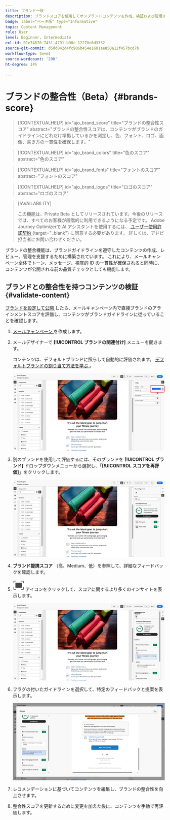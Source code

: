 ```yaml
---
title: ブランド一致
description: ブランドスコアを使用してオンブランドコンテンツを作成、検証および管理する方法について説明します。
badge: label="ベータ版" type="Informative"
topic: Content Management
role: User
level: Beginner, Intermediate
exl-id: 01e74670-7431-4791-b98c-12278e6d3332
source-git-commit: d5dd842d4fc906b454e1601ae850a12f457bcd7b
workflow-type: tm+mt
source-wordcount: '290'
ht-degree: 14%

---
```


# ブランドの整合性（Beta）{#brands-score}

>[!CONTEXTUALHELP]
>id="ajo_brand_score"
>title="ブランドの整合性スコア"
>abstract="ブランドの整合性スコアは、コンテンツがブランドのガイドラインにどれだけ準拠しているかを測定し、色、フォント、ロゴ、画像、書き方の一貫性を確保します。"

>[!CONTEXTUALHELP]
>id="ajo_brand_colors"
>title="色のスコア"
>abstract="色のスコア"

>[!CONTEXTUALHELP]
>id="ajo_brand_fonts"
>title="フォントのスコア"
>abstract="フォントのスコア"

>[!CONTEXTUALHELP]
>id="ajo_brand_logos"
>title="ロゴのスコア"
>abstract="ロゴのスコア"

>[!AVAILABILITY]
>
>この機能は、Private Beta としてリリースされています。今後のリリースでは、すべてのお客様が段階的に利用できるようになる予定です。
>Adobe Journey Optimizerで AI アシスタントを使用するには、[ ユーザー使用許諾契約 ](https://www.adobe.com/jp/legal/licenses-terms/adobe-dx-gen-ai-user-guidelines.html){target="_blank"} に同意する必要があります。 詳しくは、アドビ担当者にお問い合わせください。

ブランドの整合機能は、ブランドガイドラインを遵守したコンテンツの作成、レビュー、管理を支援するために構築されています。 これにより、メールキャンペーン全体でトーン、メッセージ、視覚的 ID の一貫性が確保されると同時に、コンテンツが公開される前の品質チェックとしても機能します。

## ブランドとの整合性を持つコンテンツの検証 {#validate-content}

[ ブランドを設定して公開 ](brands.md) したら、メールキャンペーン内で直接ブランドのアラインメントスコアを評価し、コンテンツがブランドガイドラインに従っていることを確認します。

1. [ メールキャンペーン ](../campaigns/create-campaign.md) を作成します。

1. メールデザイナーで **[!UICONTROL ブランドの関連付け]** メニューを開きます。

   コンテンツは、デフォルトブランドに照らして自動的に評価されます。 [ デフォルトブランドの割り当て方法を学ぶ ](brands.md)。

   ![](assets/brand-score-1.png)

1. 別のブランドを使用して評価するには、そのブランドを **[!UICONTROL ブランド]** ドロップダウンメニューから選択し、「**[!UICONTROL スコアを再評価]**」をクリックします。

   ![](assets/brand-score-2.png)

1. **ブランド提携スコア** （高、Medium、低）を参照して、詳細なフィードバックを確認します。

1. ![ 画像の代替テキストを詳しく見る ](assets/do-not-localize/Smock_FullScreen_18_N.svg " 全画面 ") アイコンをクリックして、スコアに関するより多くのインサイトを表示します。

   ![](assets/brand-score-3.png)

1. フラグの付いたガイドラインを選択して、特定のフィードバックと提案を表示します。

   ![](assets/brand-score-4.png)

1. レコメンデーションに基づいてコンテンツを編集し、ブランドの整合性を向上させます。

1. 整合性スコアを更新するために変更を加えた後に、コンテンツを手動で再評価します。
